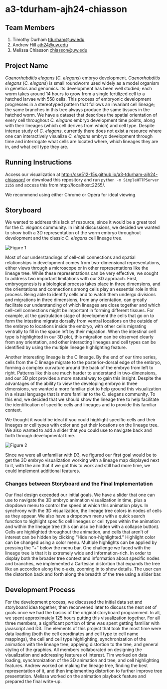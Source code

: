 a3-tdurham-ajh24-chiasson 
============

## Team Members 

1. Timothy Durham tdurham@uw.edu 
2. Andrew Hill ajh24@uw.edu 
3. Melissa Chiasson chiasson@uw.edu

## Project Name

_Caenorhabditis elegans_ (_C. elegans_) embryo development. _Caenorhabditis
elegans_ (_C. elegans_) is small roundworm used widely as a model organism
in genetics and genomics. Its development has been well studied; each
worm takes around 14 hours to grow from a single fertilized cell to a
hatched larvae with 558 cells. This process of embryonic development
progresses in a stereotyped pattern that follows an invariant cell
lineage; the same branches in this tree always produce the same tissues
in the hatched worm. We have a dataset that describes the spatial
orientation of every cell throughout _C. elegans_ embryo development time
points, along with their lineages (which cell derives from which) and
cell type. Despite intense study of _C. elegans_, currently there does not
exist a resource where one can interactively visualize _C. elegans_ embryo
development through time and interrogate what cells are located where,
which lineages they are in, and what cell type they are.

## Running Instructions

Access our visualization at
http://cse512-15s.github.io/a3-tdurham-ajh24-chiasson/ or download this
repository and run `python -m SimpleHTTPServer 2255` and access this
from http://localhost:2255/.

We recommend using either Chrome or Opera for ideal viewing.

## Storyboard

We wanted to address this lack of resource, since it would be a great
tool for the _C. elegans_ community.  In initial discussions, we decided
we wanted to show both a 3D representation of the worm embryo throughout
development and the classic _C. elegans_ cell lineage tree.

![Figure 1](https://github.com/CSE512-15S/a3-tdurham-ajh24-chiasson/Figure1.png)

Most of our understandings of cell-cell connections and spatial
relationships in development comes from two-dimensional representations,
either views through a microscope or in other representations like the
lineage tree. While these representations can be very effective, we
sought to address two important limitations with our 3D approach. First,
embryogenesis is a biological process takes place in three dimensions,
and the orientations and connections among cells play an essential role
in this process. Being able to identify cells and to watch them undergo
divisions and migrations in three dimensions, from any orientation, can
greatly facilitate our understanding of which lineages are close
together and which cell-cell connections might be important in forming
different tissues. For example, at the gastrulation stage of development
the cells that go on to form the intestine migrate dorsally from ventral
locations on the outside of the embryo to locations inside the embryo,
with other cells migrating ventrally to fill in the space left by their
migration. When the intestinal cell type is highlighted in our 3D plot,
this migration can be observed clearly from any orientation, and other
interacting lineages and cell types can be identified by using the
multiple lineage highlighting feature. 

Another interesting lineage is the C lineage. By the end of our time
series, cells from the C lineage migrate to the posterior-dorsal edge of
the embryo, forming a complex curvature around the back of the embryo
from left to right. Patterns like this are much harder to understand in
two-dimensions, and our 3D plot provides a more natural way to gain this
insight. Despite the advantages of the ability to view the developing
embryo in three dimensions, we wanted a more familiar plot to help
ground this visualization in a visual language that is more familiar to
the C. elegans community. To this end, we decided that we should show
the lineage tree to help facilitate the identification of specific cells
and lineages and to provide this familiar context.

We thought it would be ideal if you could highlight specific cells and
their lineages or cell types with color and get their locations on the
lineage tree. We also wanted to add a slider that you could
use to navigate back and forth through developmental time.

![Figure 2](https://github.com/CSE512-15S/a3-tdurham-ajh24-chiasson/Figure2.png)

Since we were all unfamiliar with D3, we figured our first goal would be
to get the 3D embryo visualization working with a lineage map displayed
next to it, with the aim that if we got this to work and still had more
time, we could implement additional features.
 
### Changes between Storyboard and the Final Implementation
Our final design exceeded our initial goals. We have a slider that one
can use to navigate the 3D embryo animation visualization in time, plus
a dropdown menu to control the speed at which this animation plays. In
synchrony with the 3D visualization, the lineage tree colors in nodes of
cells as they appear. We also have a dropdown menu with a quick search
function to highlight specific cell lineages or cell types within the
animation and within the lineage tree (this can also be hidden with a
collapse button). Cells are highlighted throughout the animation, and
cells that aren’t of interest can be hidden by clicking “Hide
non-highlighted.” Highlight color can be changed using a color menu.
Multiple highlights can be applied by pressing the “+” below the menu
bar. One challenge we faced with the lineage tree is that it is
extremely wide and information-rich. In order to display both the
broader tree context and information about specific nodes and branches,
we implemented a Cartesian distortion that expands the tree like an
accordion along the x-axis, zooming in to show details. The user can the
distortion back and forth along the breadth of the tree using a slider
bar. 

## Development Process 
For the development process, we discussed the initial data set and
storyboard idea together, then reconvened later to discuss the next set
of goals once we had the basics of the original storyboard programmed.
In all, we spent approximately 125 hours putting this visualization
together. For all three members, a significant portion of time was spent
getting familiar with javascript and D3. The elements of this project
that took the most time were data loading (both the cell coordinates and
cell type to cell name mappings), the cell and cell type highlighting,
synchronization of the animation with the lineage tree, applying
distortion to the tree, and general styling of the graphics. All members
collaborated on designing the visualization and addressing features of
interest. Tim worked on data loading, synchronization of the 3D
animation and tree, and cell highlighting features. Andrew worked on
making the lineage tree, finding the best representation of it, and then
implementing distortion to further improve tree presentation. Melissa
worked on the animation playback feature and prepared the final write-up.


